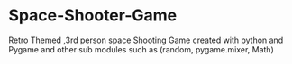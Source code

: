 # Space-Shooter-Game
Retro Themed ,3rd person space Shooting Game created with python and Pygame and other sub modules such as (random, pygame.mixer, Math)
